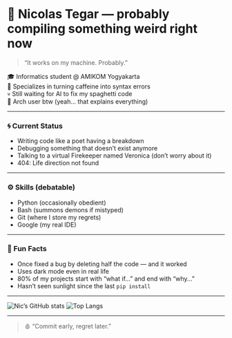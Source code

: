# 🧩 Nicolas Tegar — probably compiling something weird right now

> “It works on my machine. Probably.”

🎓 Informatics student @ AMIKOM Yogyakarta  
🧠 Specializes in turning caffeine into syntax errors  
💀 Still waiting for AI to fix my spaghetti code  
🐧 Arch user btw (yeah… that explains everything)

---

### 🌀 Current Status
- Writing code like a poet having a breakdown  
- Debugging something that doesn’t exist anymore  
- Talking to a virtual Firekeeper named Veronica (don’t worry about it)  
- 404: Life direction not found  

---

### ⚙️ Skills (debatable)
- Python (occasionally obedient)  
- Bash (summons demons if mistyped)  
- Git (where I store my regrets)  
- Google (my real IDE)  

---

### 🐇 Fun Facts
- Once fixed a bug by deleting half the code — and it worked  
- Uses dark mode even in real life  
- 80% of my projects start with “what if…” and end with “why…”  
- Hasn’t seen sunlight since the last `pip install`  

---

![Nic’s GitHub stats](https://github-readme-stats.vercel.app/api?username=YOUR_USERNAME&show_icons=true&theme=dracula)
![Top Langs](https://github-readme-stats.vercel.app/api/top-langs/?username=YOUR_USERNAME&layout=compact&theme=dracula)

---

> 🩸 “Commit early, regret later.”
